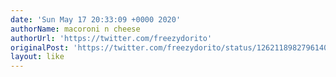 ```yaml
---
date: 'Sun May 17 20:33:09 +0000 2020'
authorName: macoroni n cheese
authorUrl: 'https://twitter.com/freezydorito'
originalPost: 'https://twitter.com/freezydorito/status/1262118982796140544'
layout: like
---
```

